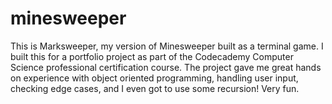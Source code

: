 # minesweeper
This is Marksweeper, my version of Minesweeper built as a terminal game. I built this for a portfolio project as part of the Codecademy Computer Science professional certification course. The project gave me great hands on experience with object oriented programming, handling user input, checking edge cases, and I even got to use some recursion! Very fun.

